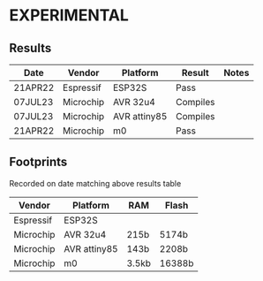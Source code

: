 # EXPERIMENTAL

## Results

|   Date  | Vendor    | Platform      | Result    | Notes |
| ------- | --------- | ----------    | ------    | ----- |
| 21APR22 | Espressif | ESP32S        | Pass      |
| 07JUL23 | Microchip | AVR 32u4      | Compiles  |
| 07JUL23 | Microchip | AVR attiny85  | Compiles  |
| 21APR22 | Microchip | m0            | Pass      |

## Footprints

Recorded on date matching above results table

| Vendor    | Platform      | RAM    | Flash |
| --------- | ----------    | ------ | ----- |
| Espressif | ESP32S        |        |
| Microchip | AVR 32u4      | 215b   | 5174b
| Microchip | AVR attiny85  | 143b   | 2208b
| Microchip | m0            | 3.5kb  | 16388b

